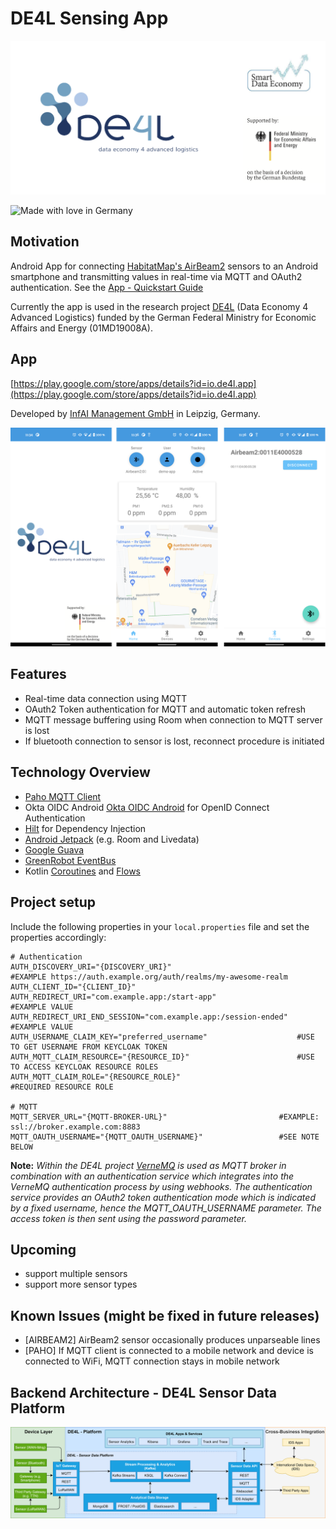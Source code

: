 # DE4L Sensing App 
![Project Logo][project-logo]

![Made with love in Germany](https://madewithlove.now.sh/de?heart=true&colorA=%23000000&colorB=%23299fc7&template=for-the-badge)

## Motivation

Android App for connecting [HabitatMap's AirBeam2](https://www.habitatmap.org/airbeam) sensors to an Android smartphone and transmitting values in real-time via MQTT and OAuth2 authentication. See the [App - Quickstart Guide](documentation/quickstart-airbeam2-de4l-app.pdf)

Currently the app is used in the research project [DE4L](https://de4l.io/en/about-de4l/) (Data Economy 4 Advanced Logistics) funded by the German Federal Ministry for Economic Affairs and Energy (01MD19008A).

## App

[https://play.google.com/store/apps/details?id=io.de4l.app](https://play.google.com/store/apps/details?id=io.de4l.app)

Developed by [InfAI Management GmbH](https://infai.org/) in Leipzig, Germany.

![App Screenshots][app-teaser]

## Features
- Real-time data connection using MQTT
- OAuth2 Token authentication for MQTT and automatic token refresh
- MQTT message buffering using Room when connection to MQTT server is lost
- If bluetooth connection to sensor is lost, reconnect procedure is initiated

## Technology Overview
- [Paho MQTT Client](https://github.com/eclipse/paho.mqtt.android)
- Okta OIDC Android [Okta OIDC Android](https://github.com/okta/okta-oidc-android) for OpenID Connect Authentication
- [Hilt](https://dagger.dev/hilt/) for Dependency Injection
- [Android Jetpack](https://developer.android.com/jetpack) (e.g. Room and Livedata)
- [Google Guava](https://github.com/google/guava)
- [GreenRobot EventBus](https://greenrobot.org/eventbus/)
- Kotlin [Coroutines](https://kotlinlang.org/docs/coroutines-guide.html) and [Flows](https://kotlinlang.org/docs/flow.html)


## Project setup

Include the following properties in your `local.properties` file and set the properties accordingly:

```
# Authentication
AUTH_DISCOVERY_URI="{DISCOVERY_URI}"                            #EXAMPLE https://auth.example.org/auth/realms/my-awesome-realm
AUTH_CLIENT_ID="{CLIENT_ID}"
AUTH_REDIRECT_URI="com.example.app:/start-app"                  #EXAMPLE VALUE
AUTH_REDIRECT_URI_END_SESSION="com.example.app:/session-ended"  #EXAMPLE VALUE
AUTH_USERNAME_CLAIM_KEY="preferred_username"                    #USE TO GET USERNAME FROM KEYCLOAK TOKEN
AUTH_MQTT_CLAIM_RESOURCE="{RESOURCE_ID}"                        #USE TO ACCESS KEYCLOAK RESOURCE ROLES
AUTH_MQTT_CLAIM_ROLE="{RESOURCE_ROLE}"                          #REQUIRED RESOURCE ROLE

# MQTT
MQTT_SERVER_URL="{MQTT-BROKER-URL}"                         #EXAMPLE: ssl://broker.example.com:8883
MQTT_OAUTH_USERNAME="{MQTT_OAUTH_USERNAME}"                 #SEE NOTE BELOW
```

**Note:**
*Within the DE4L project [VerneMQ](https://vernemq.com/) is used as MQTT broker in combination with an authentication service which integrates into the VerneMQ authentication process by using webhooks. The authentication service provides an OAuth2 token authentication mode which is indicated by a fixed username, hence the MQTT_OAUTH_USERNAME parameter. The access token is then sent using the password parameter.*

## Upcoming
- support multiple sensors
- support more sensor types

## Known Issues (might be fixed in future releases)
- [AIRBEAM2] AirBeam2 sensor occasionally produces unparseable lines
- [PAHO] If MQTT client is connected to a mobile network and device is connected to WiFi, MQTT connection stays in mobile network

## Backend Architecture - DE4L Sensor Data Platform
![alt text][platform-architecture]


[project-logo]: documentation/logos/project-logo.png "DE4L Project Logo"
[platform-architecture]: documentation/de4l-sensor-data-platform-architecture.png "DE4L Sensor Data Platform Architecture"
[app-teaser]: documentation/app-teaser.png "App Teaser"